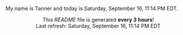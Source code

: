My name is Tanner and today is Saturday, September 16, 11:14 PM EDT.

<p align="center">This <i>README</i> file is generated <b>every 3 hours</b>!</br>Last refresh: Saturday, September 16, 11:14 PM EDT<br /></p>
